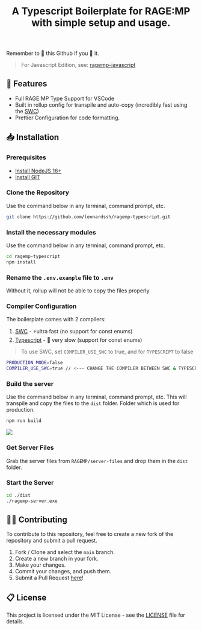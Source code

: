 <p align="center" style="font-size: 26px">
	<b>A Typescript Boilerplate for RAGE:MP with simple setup and usage.</b>
</p>

<br>

Remember to 🌟 this Github if you 💖 it.

> For Javascript Edition, see: [ragemp-javascript](https://github.com/leonardssh/ragemp-javascript)

## 📌 Features

-   Full RAGE:MP Type Support for VSCode
-   Built in rollup config for transpile and auto-copy (incredibly fast using the [SWC](https://github.com/swc-project/swc))
-   Prettier Configuration for code formatting.

## 📥 Installation

### Prerequisites

-   [Install NodeJS 16+](https://nodejs.org/en/download/current/)
-   [Install GIT](https://git-scm.com/downloads)

### Clone the Repository

Use the command below in any terminal, command prompt, etc.

```sh
git clone https://github.com/leonardssh/ragemp-typescript.git
```

### Install the necessary modules

Use the command below in any terminal, command prompt, etc.

```sh
cd ragemp-typescript
npm install
```

### Rename the `.env.example` file to `.env`

Without it, rollup will not be able to copy the files properly

### Compiler Configuration

The boilerplate comes with 2 compilers:

1. [SWC](https://swc.rs/) - ⚡ultra fast (no support for const enums)
2. [Typescript](https://www.npmjs.com/package/rollup-plugin-typescript2) - 🐢 very slow (support for const enums)

> To use SWC, set `COMPILER_USE_SWC` to true, and for `TYPESCRIPT` to false

```bash
PRODUCTION_MODE=false
COMPILER_USE_SWC=true // <--- CHANGE THE COMPILER BETWEEN SWC & TYPESCRIPT
```

### Build the server

Use the command below in any terminal, command prompt, etc. This will transpile and copy the files to the `dist` folder. Folder which is used for production.

```sh
npm run build
```

![](https://i.imgur.com/p6hbXmg.png)

### Get Server Files

Grab the server files from `RAGEMP/server-files` and drop them in the `dist` folder.

### Start the Server

```sh
cd ./dist
./ragemp-server.exe
```

## 👨‍💻 Contributing

To contribute to this repository, feel free to create a new fork of the repository and submit a pull request.

1. Fork / Clone and select the `main` branch.
2. Create a new branch in your fork.
3. Make your changes.
4. Commit your changes, and push them.
5. Submit a Pull Request [here](https://github.com/LeonardSSH/ragemp-typescript/pulls)!

## 📋 License

This project is licensed under the MIT License - see the [LICENSE](LICENSE) file for details.
